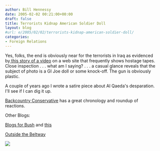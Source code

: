 ```yaml
---
author: Bill Hennessy
date: 2005-02-02 00:21:00+00:00
draft: false
title: Terrorists Kidnap American Soldier Doll
layout: blog
#url: e/2005/02/02/terrorists-kidnap-american-soldier-doll/
categories:
- Foreign Relations
---
```


Yes, folks, the end is obviously near for the terrorists in Iraq as evidenced by[ this story of a video](https://cnn.worldnews.printthis.clickability.com/pt/cpt?action=cpt&title=CNN.com+-+U.S.+military%3A+No+soldier+missing+in+Iraq+-+Feb+1%2C+2005&expire=03%2F3%2F2005&urlID=13075944&fb=Y&url=http%3A%2F%2Fwww.cnn.com%2F2005%2FWORLD%2Fmeast%2F02%2F01%2Firaq.hostage.ap%2Findex.html&partnerID=2006) on a web site that frequently shows hostage tapes. Close inspection . . . what am I saying? . . . a casual glance reveals that the subject of photo is a GI Joe doll or some knock-off. The gun is obviously plastic.




A couple of years ago I wrote a satire piece about Al Qaeda's desparation. I'll see if I can dig it up.




[Backcountry Conservative](https://www.jquinton.com/archives/002444.html) has a great chronology and roundup of reactions.




Other Blogs:




[Blogs for Bush](https://www.blogsforbush.com/mt/archives/003609.html) and [this](https://www.blogsforbush.com/mt/archives/003612.html)




[Outside the Beltway](https://www.outsidethebeltway.com/archives/9065)










![](https://blog.billhennessy.com/aggbug.aspx?PostID=976)

